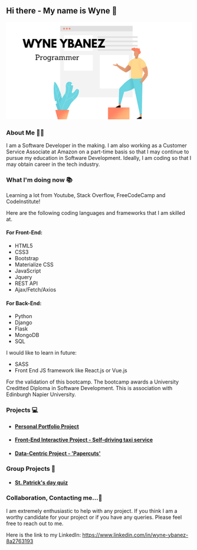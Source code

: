 ## Hi there - My name is Wyne 👋 

![hero-img](Github-Profile.png)

### About Me 👨‍💻

I am a Software Developer in the making. I am also working as a Customer Service Associate at Amazon on a part-time basis so that I may continue to pursue my education in Software Development. Ideally, I am coding so that I may obtain career in the tech industry.

### What I'm doing now 📚

Learning a lot from Youtube, Stack Overflow, FreeCodeCamp and CodeInstitute!

Here are the following coding languages and frameworks that I am skilled at.

#### For Front-End:

- HTML5
- CSS3
- Bootstrap
- Materialize CSS
- JavaScript 
- Jquery
- REST API
- Ajax/Fetch/Axios

#### For Back-End:

- Python
- Django
- Flask
- MongoDB
- SQL

I would like to learn in future: 

- SASS 
- Front End JS framework like React.js or Vue.js

For the validation of this bootcamp. The bootcamp awards a University Creditted Diploma in Software Development. This is association with Edinburgh Napier University. 

### Projects 💻 

- #### [Personal Portfolio Project](https://wyne-ybanez.github.io/personal-portfolio-master/)

- #### [Front-End Interactive Project - Self-driving taxi service](https://wyne-ybanez.github.io/self-driving-car-delivery/)

- #### [Data-Centric Project - 'Papercuts'](https://papercuts-project.herokuapp.com/)

### Group Projects 🤝 

- #### [St. Patrick's day quiz](https://wyne-ybanez.github.io/st.patricks-postcard/)

### Collaboration, Contacting me...👯 

I am extremely enthusiastic to help with any project. 
If you think I am a worthy candidate for your project or if you have any queries.
Please feel free to reach out to me. 

Here is the link to my LinkedIn: https://www.linkedin.com/in/wyne-ybanez-8a2763193


<!--
**wyne-ybanez/wyne-ybanez** is a ✨ _special_ ✨ repository because its `README.md` (this file) appears on your GitHub profile.

Here are some ideas to get you started:

- 🔭 I’m currently working on ...
- 🌱 I’m currently learning ...
- 👯 I’m looking to collaborate on ...
- 🤔 I’m looking for help with ...
- 💬 Ask me about ...
- 📫 How to reach me: ...
- 😄 Pronouns: ...
- ⚡ Fun fact: ...
-->
